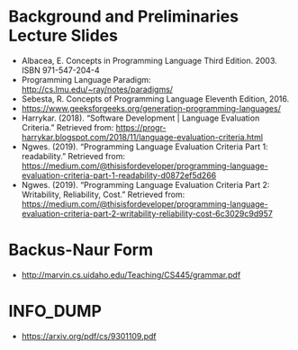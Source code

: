# Background and Preliminaries Lecture Slides
- Albacea, E. Concepts in Programming Language Third Edition. 2003. ISBN 971-547-204-4  
- Programming Language Paradigm: http://cs.lmu.edu/~ray/notes/paradigms/  
- Sebesta, R. Concepts of Programming Language Eleventh Edition, 2016.  
- https://www.geeksforgeeks.org/generation-programming-languages/
- Harrykar. (2018). “Software Development | Language Evaluation Criteria.” Retrieved from:  https://progr-harrykar.blogspot.com/2018/11/language-evaluation-criteria.html  
- Ngwes. (2019). “Programming Language Evaluation Criteria Part 1: readability.” Retrieved from:  https://medium.com/@thisisfordeveloper/programming-language-evaluation-criteria-part-1-readability-d0872ef5d266  
- Ngwes. (2019). “Programming Language Evaluation Criteria Part 2: Writability, Reliability, Cost.”  Retrieved from: https://medium.com/@thisisfordeveloper/programming-language-evaluation-criteria-part-2-writability-reliability-cost-6c3029c9d957

# Backus-Naur Form
- http://marvin.cs.uidaho.edu/Teaching/CS445/grammar.pdf

# INFO_DUMP
- https://arxiv.org/pdf/cs/9301109.pdf